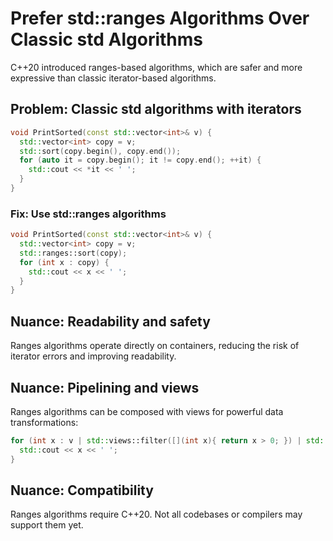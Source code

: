 # Prefer std::ranges Algorithms Over Classic std Algorithms

C++20 introduced ranges-based algorithms, which are safer and more expressive than classic iterator-based algorithms.

## Problem: Classic std algorithms with iterators
```cpp
void PrintSorted(const std::vector<int>& v) {
  std::vector<int> copy = v;
  std::sort(copy.begin(), copy.end());
  for (auto it = copy.begin(); it != copy.end(); ++it) {
    std::cout << *it << ' ';
  }
}
```

### Fix: Use std::ranges algorithms
```cpp
void PrintSorted(const std::vector<int>& v) {
  std::vector<int> copy = v;
  std::ranges::sort(copy);
  for (int x : copy) {
    std::cout << x << ' ';
  }
}
```

## Nuance: Readability and safety
Ranges algorithms operate directly on containers, reducing the risk of iterator errors and improving readability.

## Nuance: Pipelining and views
Ranges algorithms can be composed with views for powerful data transformations:
```cpp
for (int x : v | std::views::filter([](int x){ return x > 0; }) | std::views::transform([](int x){ return x * 2; })) {
  std::cout << x << ' ';
}
```

## Nuance: Compatibility
Ranges algorithms require C++20. Not all codebases or compilers may support them yet.
